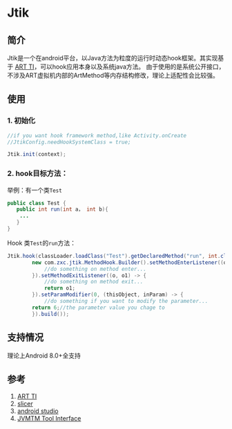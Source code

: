 # Jtik
## 简介
Jtik是一个在android平台，以Java方法为粒度的运行时动态hook框架。其实现基于 [ART TI](https://source.android.google.cn/docs/core/runtime/art-ti)，可以hook应用本身以及系统java方法。
由于使用的是系统公开接口，不涉及ART虚拟机内部的ArtMethod等内存结构修改，理论上适配性会比较强。
## 使用
### 1. 初始化
```java
//if you want hook framework method,like Activity.onCreate
//JtikConfig.needHookSystemClass = true; 

Jtik.init(context);
```

### 2. hook目标方法：
举例：有一个类`Test`
```java
public class Test {
   public int run(int a， int b){
	...
   }
}
```
Hook 类`Test`的`run`方法：
```java
Jtik.hook(classLoader.loadClass("Test").getDeclaredMethod("run", int.class, int.class),
		new com.zxc.jtik.MethodHook.Builder().setMethodEnterListener((o, objects) -> {
            //do something on method enter...
        }).setMethodExitListener((o, o1) -> {
            //do something on method exit...
	        return o1;
        }).setParamModifier(0, (thisObject, inParam) -> {
            //do something if you want to modify the parameter...
	    return 6;//the parameter value you chage to
        }).build());
```
## 支持情况
理论上Android 8.0+全支持
## 参考
1. [ART TI](https://source.android.google.cn/docs/core/runtime/art-ti)
2. [slicer](https://cs.android.com/android/platform/superproject/main/+/main:tools/dexter/slicer/)
3. [android studio](https://cs.android.com/android-studio/platform/tools/base/+/mirror-goog-studio-main:deploy/agent/native/transform/)
4. [JVMTM Tool Interface](https://docs.oracle.com/javase/7/docs/platform/jvmti/jvmti.html#SpecificationIntro)